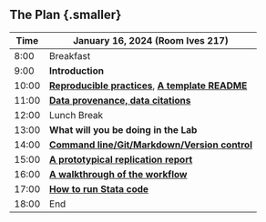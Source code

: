 ## The Plan {.smaller}


| Time  |  January 16, 2024     (Room Ives 217)                           |
|-------|-----------------------------------------------------------|
|  8:00 | Breakfast  |
|  9:00 |  **Introduction**      |
| 10:00 |  **[Reproducible practices](index.html)**, **[A template README](part1b.html)**        |
| 11:00 | **[Data provenance, data citations](part2.html)**  |
| 12:00 |  Lunch Break                                               |
| 13:00 |  **What will you be doing in the Lab**                    |
| 14:00 |  **[Command line/Git/Markdown/Version control](part4.html)**                      |
| 15:00 |  **[A prototypical replication report](https://larsvilhuber.github.io/ldilab-manual/08-details-replication-report.html)**                         |
| 16:00 | **[A walkthrough of the workflow](https://larsvilhuber.github.io/ldilab-manual/11-00-jira-workflow.html)**|
| 17:00 | **[How to run Stata code](part5.html)** |
| 18:00 | End                           |
